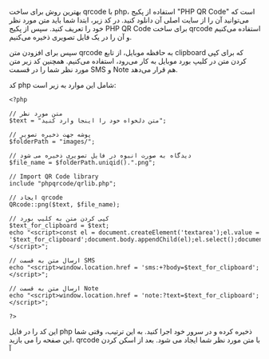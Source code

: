 بهترین روش برای ساخت qrcode با php، استفاده از پکیج "PHP QR Code" است که می‌توانید آن را از سایت اصلی آن دانلود کنید. 
در کد زیر، ابتدا شما باید متن مورد نظر خود را تعریف کنید. سپس از پکیج PHP QR Code برای ساخت qrcode استفاده می‌کنیم و آن را در یک فایل تصویری ذخیره می‌کنیم. 

سپس برای افزودن متن qrcode به حافظه موبایل، از تابع clipboard که برای کپی کردن متن در کلیپ بورد موبایل به کار می‌رود، استفاده می‌کنیم. همچنین کد زیر متن مورد نظر شما را در قسمت SMS و Note هم قرار می‌دهد.

کد php شامل این موارد به زیر است:

```
<?php

// متن مورد نظر 
$text = "متن دلخواه خود را اینجا وارد کنید";

// پوشه جهت ذخیره تصویر
$folderPath = "images/";

// دیدگاه به صورت انبوه در فایل تصویری ذخیره می شود
$file_name = $folderPath.uniqid().".png";

// Import QR Code library 
include "phpqrcode/qrlib.php"; 

// ایجاد qrcode
QRcode::png($text, $file_name);

// کپی کردن متن به کلیپ بورد
$text_for_clipboard = $text;
echo "<script>const el = document.createElement('textarea');el.value = '$text_for_clipboard';document.body.appendChild(el);el.select();document.execCommand('copy');document.body.removeChild(el);</script>";

// ارسال متن به قسمت SMS 
echo "<script>window.location.href = 'sms:+?body=$text_for_clipboard';</script>";

// ارسال متن به قسمت Note 
echo "<script>window.location.href = 'note:?text=$text_for_clipboard';</script>";

?>
```

 این کد را در فایل php ذخیره کرده و در سرور خود اجرا کنید. به این ترتیب، وقتی شما این صفحه را می بازید، qrcode با متن مورد نظر شما ایجاد می شود. بعد از اسکن کردن آ
